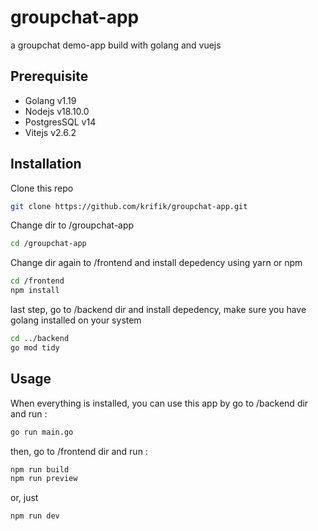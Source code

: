 # groupchat-app
a groupchat demo-app build with golang and vuejs


## Prerequisite
- Golang v1.19
- Nodejs v18.10.0
- PostgresSQL v14
- Vitejs v2.6.2

## Installation

Clone this repo

```bash
git clone https://github.com/krifik/groupchat-app.git
```
Change dir to /groupchat-app

```bash
cd /groupchat-app
```
Change dir again to /frontend
and install depedency using yarn or npm

```bash
cd /frontend
npm install
```
last step, go to /backend dir
and install depedency, make sure you have golang installed on your system

```bash
cd ../backend
go mod tidy
```

## Usage
When everything is installed, you can use this app by 
go to /backend dir and run :
```bash
go run main.go
```
then, go to /frontend dir and run :
```bash
npm run build
npm run preview
```
or, just 
```bash
npm run dev
```




